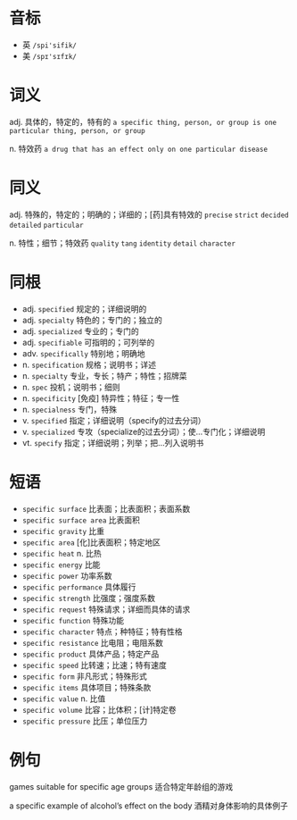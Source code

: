 # 音标

- 英 `/spi'sifik/`
- 美 `/spɪ'sɪfɪk/`

# 词义

adj. 具体的，特定的，特有的
`a specific thing, person, or group is one particular thing, person, or group`

n. 特效药
`a drug that has an effect only on one particular disease`

# 同义

adj. 特殊的，特定的；明确的；详细的；[药]具有特效的
`precise` `strict` `decided` `detailed` `particular`

n. 特性；细节；特效药
`quality` `tang` `identity` `detail` `character`

# 同根

- adj. `specified` 规定的；详细说明的
- adj. `specialty` 特色的；专门的；独立的
- adj. `specialized` 专业的；专门的
- adj. `specifiable` 可指明的；可列举的
- adv. `specifically` 特别地；明确地
- n. `specification` 规格；说明书；详述
- n. `specialty` 专业，专长；特产；特性；招牌菜
- n. `spec` 投机；说明书；细则
- n. `specificity` [免疫] 特异性；特征；专一性
- n. `specialness` 专门，特殊
- v. `specified` 指定；详细说明（specify的过去分词）
- v. `specialized` 专攻（specialize的过去分词）；使…专门化；详细说明
- vt. `specify` 指定；详细说明；列举；把…列入说明书

# 短语

- `specific surface` 比表面；比表面积；表面系数
- `specific surface area` 比表面积
- `specific gravity` 比重
- `specific area` [化]比表面积；特定地区
- `specific heat` n. 比热
- `specific energy` 比能
- `specific power` 功率系数
- `specific performance` 具体履行
- `specific strength` 比强度；强度系数
- `specific request` 特殊请求；详细而具体的请求
- `specific function` 特殊功能
- `specific character` 特点；种特征；特有性格
- `specific resistance` 比电阻；电阻系数
- `specific product` 具体产品；特定产品
- `specific speed` 比转速；比速；特有速度
- `specific form` 非凡形式；特殊形式
- `specific items` 具体项目；特殊条款
- `specific value` n. 比值
- `specific volume` 比容；比体积；[计]特定卷
- `specific pressure` 比压；单位压力

# 例句

games suitable for specific age groups
适合特定年龄组的游戏

a specific example of alcohol’s effect on the body
酒精对身体影响的具体例子


